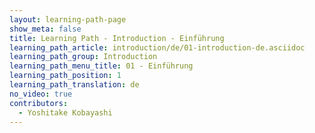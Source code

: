```yaml
---
layout: learning-path-page
show_meta: false
title: Learning Path - Introduction - Einführung
learning_path_article: introduction/de/01-introduction-de.asciidoc
learning_path_group: Introduction
learning_path_menu_title: 01 - Einführung
learning_path_position: 1
learning_path_translation: de
no_video: true
contributors:
  - Yoshitake Kobayashi
---
```

<!--- This file autogenerated from https://github.com/InnerSourceCommons/InnerSourceLearningPath/blob/master/scripts/generate_learning_path_markdown.js -->